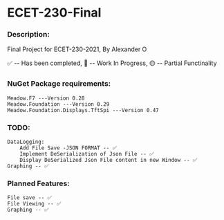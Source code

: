 # ECET-230-Final


### Description:

Final Project for ECET-230-2021, By Alexander O



✅ -- Has been completed,
:small_red_triangle: -- Work In Progress,
:yellow_circle: -- Partial Functinality

### NuGet Package requirements:

	Meadow.F7 ---Version 0.28
 	Meadow.Foundation ---Version 0.29
	Meadow.Foundation.Displays.TftSpi ---Version 0.47


### TODO:
 
	DataLogging:
		Add File Save -JSON FORMAT -- ✅
		Implement DeSerialization of Json File -- ✅
		Display DeSerialized Json File content in new Window -- ✅
	Graphing -- ✅
		


### Planned Features:

	File save -- ✅
	File Viewing -- ✅
	Graphing -- ✅

